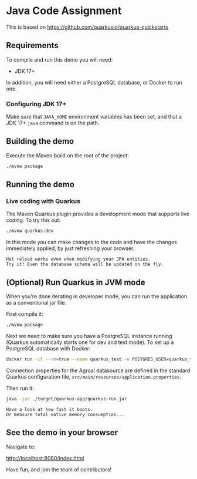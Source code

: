 # Java Code Assignment

This is based on https://github.com/quarkusio/quarkus-quickstarts

## Requirements

To compile and run this demo you will need:

- JDK 17+

In addition, you will need either a PostgreSQL database, or Docker to run one.

### Configuring JDK 17+

Make sure that `JAVA_HOME` environment variables has been set, and that a JDK 17+ `java` command is on the path.

## Building the demo

Execute the Maven build on the root of the project:

```sh
./mvnw package
```

## Running the demo

### Live coding with Quarkus

The Maven Quarkus plugin provides a development mode that supports
live coding. To try this out:

```sh
./mvnw quarkus:dev
```

In this mode you can make changes to the code and have the changes immediately applied, by just refreshing your browser.

    Hot reload works even when modifying your JPA entities.
    Try it! Even the database schema will be updated on the fly.

## (Optional) Run Quarkus in JVM mode

When you're done iterating in developer mode, you can run the application as a conventional jar file.

First compile it:

```sh
./mvnw package
```

Next we need to make sure you have a PostgreSQL instance running (Quarkus automatically starts one for dev and test mode). To set up a PostgreSQL database with Docker:

```sh
docker run -it --rm=true --name quarkus_test -e POSTGRES_USER=quarkus_test -e POSTGRES_PASSWORD=quarkus_test -e POSTGRES_DB=quarkus_test -p 15432:5432 postgres:13.3
```

Connection properties for the Agroal datasource are defined in the standard Quarkus configuration file,
`src/main/resources/application.properties`.

Then run it:

```sh
java -jar ./target/quarkus-app/quarkus-run.jar
```
    Have a look at how fast it boots.
    Or measure total native memory consumption...


## See the demo in your browser

Navigate to:

<http://localhost:8080/index.html>

Have fun, and join the team of contributors!
